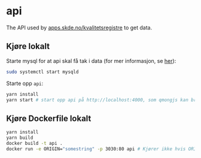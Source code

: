 # api

The API used by [apps.skde.no/kvalitetsregistre](https://apps.skde.no/kvalitetsregistre/alle/sykehus/) to get data.

## Kjøre lokalt

Starte mysql for at api skal få tak i data (for mer informasjon, se [her](https://mong.github.io/#/utvikling?id=kj%c3%b8re-database-lokalt)):

```sh
sudo systemctl start mysqld
```

Starte opp `api`:

```sh
yarn install
yarn start # start opp api på http://localhost:4000, som qmongjs kan bruke
```

## Kjøre Dockerfile lokalt

```sh
yarn install
yarn build
docker build -t api .
docker run -e ORIGIN="somestring" -p 3030:80 api # Kjører ikke hvis ORIGIN ikke defineres som en miljøvariabel
```
